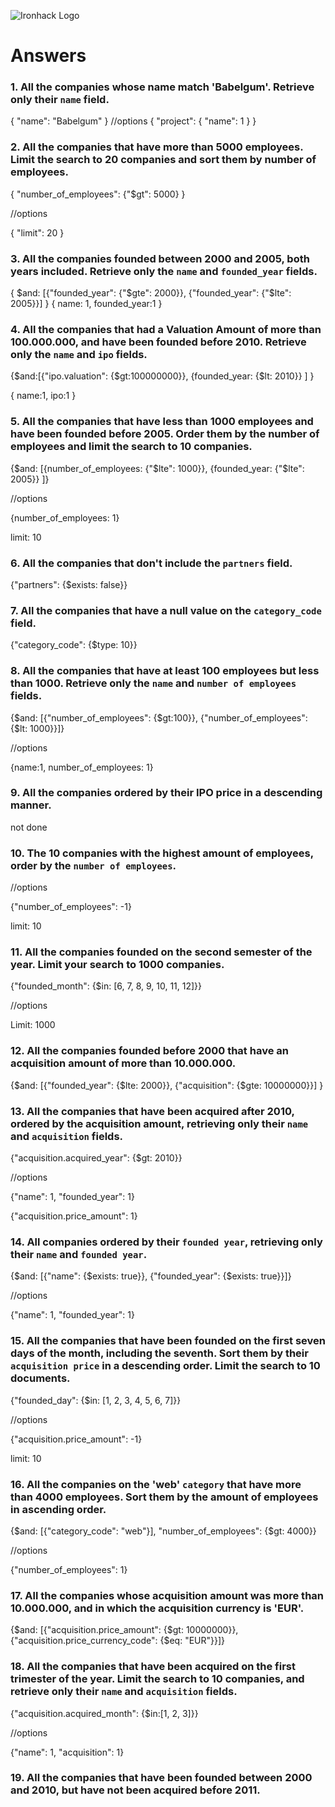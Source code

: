 ![Ironhack Logo](https://user-images.githubusercontent.com/23629340/40541063-a07a0a8a-601a-11e8-91b5-2f13e4e6b441.png)

# Answers

### 1. All the companies whose name match 'Babelgum'. Retrieve only their `name` field.

<!-- Your Code Goes Here -->

{
"name": "Babelgum"
}
//options
{
"project": {
"name": 1
}
}

### 2. All the companies that have more than 5000 employees. Limit the search to 20 companies and sort them by **number of employees**.

<!-- Your Code Goes Here -->

{
"number_of_employees": {"\$gt": 5000}
}

//options

{
"limit": 20
}

### 3. All the companies founded between 2000 and 2005, both years included. Retrieve only the `name` and `founded_year` fields.

<!-- Your Code Goes Here -->

{
$and: [{"founded_year": {"$gte": 2000}},
{"founded_year": {"\$lte": 2005}}]
}
{
name: 1,
founded_year:1
}

### 4. All the companies that had a Valuation Amount of more than 100.000.000, and have been founded before 2010. Retrieve only the `name` and `ipo` fields.

<!-- Your Code Goes Here -->

{$and:[{"ipo.valuation": {$gt:100000000}}, {founded_year: {\$lt: 2010}} ] }

{
name:1,
ipo:1
}

### 5. All the companies that have less than 1000 employees and have been founded before 2005. Order them by the number of employees and limit the search to 10 companies.

<!-- Your Code Goes Here -->

{$and: [{number_of_employees: {"$lte": 1000}}, {founded_year: {"\$lte": 2005}} ]}

//options

{number_of_employees: 1}

limit: 10

### 6. All the companies that don't include the `partners` field.

<!-- Your Code Goes Here -->

{"partners": {\$exists: false}}

### 7. All the companies that have a null value on the `category_code` field.

<!-- Your Code Goes Here -->

{"category_code": {\$type: 10}}

### 8. All the companies that have at least 100 employees but less than 1000. Retrieve only the `name` and `number of employees` fields.

<!-- Your Code Goes Here -->

{$and: [{"number_of_employees": {$gt:100}}, {"number_of_employees": {\$lt: 1000}}]}

//options

{name:1, number_of_employees: 1}

### 9. All the companies ordered by their IPO price in a descending manner.

<!-- Your Code Goes Here -->

not done

### 10. The 10 companies with the highest amount of employees, order by the `number of employees`.

<!-- Your Code Goes Here -->

//options

{"number_of_employees": -1}

limit: 10

### 11. All the companies founded on the second semester of the year. Limit your search to 1000 companies.

<!-- Your Code Goes Here -->

{"founded_month": {\$in: [6, 7, 8, 9, 10, 11, 12]}}

//options

Limit: 1000

### 12. All the companies founded before 2000 that have an acquisition amount of more than 10.000.000.

<!-- Your Code Goes Here -->

{$and: [{"founded_year": {$lte: 2000}}, {"acquisition": {\$gte: 10000000}}] }

### 13. All the companies that have been acquired after 2010, ordered by the acquisition amount, retrieving only their `name` and `acquisition` fields.

<!-- Your Code Goes Here -->

{"acquisition.acquired_year": {\$gt: 2010}}

//options

{"name": 1, "founded_year": 1}

{"acquisition.price_amount": 1}

### 14. All companies ordered by their `founded year`, retrieving only their `name` and `founded year`.

<!-- Your Code Goes Here -->

{$and: [{"name": {$exists: true}}, {"founded_year": {\$exists: true}}]}

//options

{"name": 1, "founded_year": 1}

### 15. All the companies that have been founded on the first seven days of the month, including the seventh. Sort them by their `acquisition price` in a descending order. Limit the search to 10 documents.

<!-- Your Code Goes Here -->

{"founded_day": {\$in: [1, 2, 3, 4, 5, 6, 7]}}

//options

{"acquisition.price_amount": -1}

limit: 10

### 16. All the companies on the 'web' `category` that have more than 4000 employees. Sort them by the amount of employees in ascending order.

<!-- Your Code Goes Here -->

{$and: [{"category_code": "web"}], "number_of_employees": {$gt: 4000}}

//options

{"number_of_employees": 1}

### 17. All the companies whose acquisition amount was more than 10.000.000, and in which the acquisition currency is 'EUR'.

<!-- Your Code Goes Here -->

{$and: [{"acquisition.price_amount": {$gt: 10000000}}, {"acquisition.price_currency_code": {\$eq: "EUR"}}]}

### 18. All the companies that have been acquired on the first trimester of the year. Limit the search to 10 companies, and retrieve only their `name` and `acquisition` fields.

<!-- Your Code Goes Here -->

{"acquisition.acquired_month": {\$in:[1, 2, 3]}}

//options

{"name": 1, "acquisition": 1}

### 19. All the companies that have been founded between 2000 and 2010, but have not been acquired before 2011.

<!-- Your Code Goes Here -->
